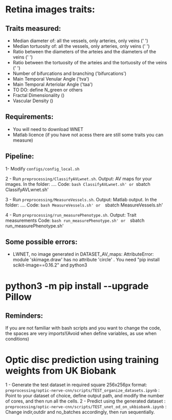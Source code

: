 # Retina images traits: 

## Traits measured:
* Median diameter of: all the vessels, only arteries, only veins (' ')
* Median tortuosity of: all the vessels, only arteries, only veins (' ')
* Ratio between the diameters of the arteies and the diameters of the veins (' ')
* Ratio between the tortuosity of the arteies and the tortuosity of the veins (' ')
* Number of bifurcations and branching ('bifurcations')
* Main Temporal Venular Angle ('tva')
* Main Temporal Arteriolar Angle ('taa') 
* TO DO: define N_green or others 
* Fractal Dimensionality ()
* Vascular Density () 


## Requirements:

* You will need to download WNET 
* Matlab licence (if you have not acess there are still some traits you can measure)

## Pipeline:
1- Modify `configs/config_local.sh`

2 - Run `preprocessing/ClassifyAVLwnet.sh`. 
Output: AV maps for your images.  In the folder: ....
Code: `bash ClassifyAVLwnet.sh' or `sbatch ClassifyAVLwnet.sh' 

3 - Run `preprocessing/MeasureVessels.sh`. 
Output: Matlab output.  In the folder: ....
Code: `bash MeasureVessels.sh' or  `sbatch MeasureVessels.sh' 

4 - Run `preprocessing/run_measurePhenotype.sh`. 
Output: Trait measurements 
Code: `bash run_measurePhenotype.sh' or  `sbatch run_measurePhenotype.sh' 



## Some possible errors:
* LWNET, no image generated in DATASET_AV_maps:   AttributeError: module 'skimage.draw' has no attribute 'circle' . You need "pip install scikit-image==0.16.2" and python3
# python3 -m pip install --upgrade Pillow

## Reminders:
If you are not familiar with bash scripts and you want to change the code, the spaces are very imports!(Avoid when define variables, as use when conditions)

# Optic disc prediction using training weights from UK Biobank
1 - Generate the test dataset in required square 256x256px format: `preprocessing/optic-nerve-cnn/scripts/TEST_organize_datasets.ipynb` : Point to your dataset of choice, define output path, and modify the number of cores, and then run all the cells.
2 - Predict using the generated dataset : `preprocessing/optic-nerve-cnn/scripts/TEST_unet_od_on_ukbiobank.ipynb` : Change indir,outdir and no_batches accordingly, then run sequentially.
